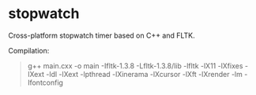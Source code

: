 # stopwatch

Cross-platform stopwatch timer based on C++ and FLTK.

Compilation:

> g++ main.cxx -o main -Ifltk-1.3.8 -Lfltk-1.3.8/lib -lfltk -lX11 -lXfixes -lXext -ldl -lXext -lpthread -lXinerama -lXcursor -lXft -lXrender -lm -lfontconfig